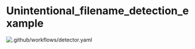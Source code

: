 # Unintentional_filename_detection_example

![.github/workflows/detector.yaml](https://github.com/do-su-0805/Unintentional_filename_detection_example/workflows/.github/workflows/detector.yaml/badge.svg)

